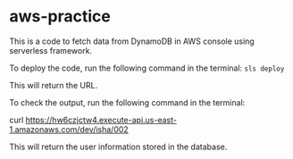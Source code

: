 # aws-practice
This is a code to fetch data from DynamoDB in AWS console using serverless framework. 

To deploy the code, run the following command in the terminal:
`sls deploy`

This will return the URL.

To check the output, run the following command in the terminal:

curl https://hw6czjctw4.execute-api.us-east-1.amazonaws.com/dev/isha/002

This will return the user information stored in the database.
